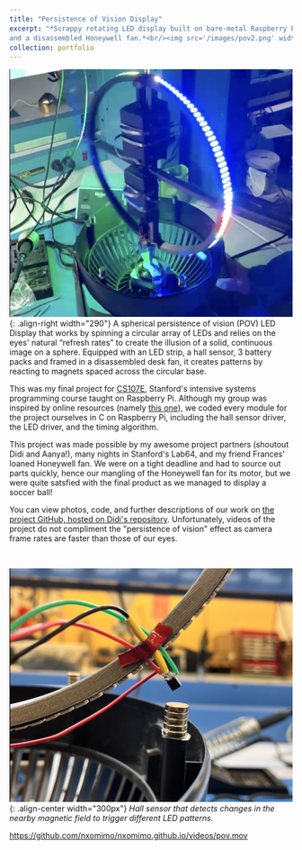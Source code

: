 ```yaml
---
title: "Persistence of Vision Display"
excerpt: "*Scrappy rotating LED display built on bare-metal Raspberry Pi... 
and a disassembled Honeywell fan.*<br/><img src='/images/pov2.png' width='400'>"
collection: portfolio
---
```


![POV](/images/pov.png){: .align-right width="290"}
A spherical persistence of vision (POV) LED Display that works by spinning a circular array of LEDs and relies on the eyes' natural “refresh rates” to create the illusion of a solid, continuous image on a sphere. Equipped with an LED strip, a hall sensor, 3 battery packs and framed in a disassembled desk fan, it creates patterns by reacting to magnets spaced across the circular base.

This was my final project for [CS107E](https://cs107e.github.io/about/), Stanford's intensive systems programming course taught on Raspberry Pi. Although my group was inspired by online resources (namely [this one](https://youtu.be/g7_VKGsEKeA)), we coded every module for the project ourselves in C on Raspberry Pi, including the hall sensor driver, the LED driver, and the timing algorithm.

This project was made possible by my awesome project partners (shoutout Didi and Aanya!), many nights in Stanford's Lab64, and my friend Frances' loaned Honeywell fan. We were on a tight deadline and had to source out parts quickly, hence our mangling of the Honeywell fan for its motor, but we were quite satsfied with the final product as we managed to display a soccer ball!

You can view photos, code, and further descriptions of our work on [the project GitHub, hosted on Didi's repository](https://github.com/didikamalova/POV-Display-RaspberryPi). Unfortunately, videos of the project do not compliment the "persistence of vision" effect as camera frame rates are faster than those of our eyes.

<br/>

![POV](/images/hall.png){: .align-center width="300px"}
*Hall sensor that detects changes in the nearby magnetic field to trigger different LED patterns.*

https://github.com/nxomimo/nxomimo.github.io/videos/pov.mov
